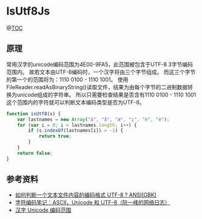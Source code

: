 # IsUtf8Js

@[TOC](判断中文文本是否为utf8编码类型的JavaScript实现)


## 原理

常用汉字的unicode编码范围为4E00-9FA5，此范围被包含于UTF-8 3字节编码范围内。
	故若文本由UTF-8编码时，一个汉字将由三个字节组成。
	而这三个字节的第一个的范围将为：1110 0100 - 1110 1001。
	使用FileReader.readAsBinaryString()读取文件，结果为由每个字节的二进制数据转换为unicode组成的字符串。
	所以只需要检查结果是否含有1110 0100 - 1110 1001这个范围内的字符就可以判断文本编码类型是否为UTF-8。
```javascript
function isUtf8(s) {
	var lastnames = new Array("ä", "å", "æ", "ç", "è", "é");
	for (var i = 0; i < lastnames.length; i++) {
		if (s.indexOf(lastnames[i]) > -1) {
			return true;
		}
	}
	return false;
}
```



## 参考资料

 - [如何判断一个文本文件内容的编码格式 UTF-8 ? ANSI(GBK)](https://blog.csdn.net/jiangqin115/article/details/42684017)
 - [字符编码笔记：ASCII，Unicode 和 UTF-8（阮一峰的网络日志）](http://www.ruanyifeng.com/blog/2007/10/ascii_unicode_and_utf-8.html)
 - [汉字 Unicode 编码范围](https://www.qqxiuzi.cn/zh/hanzi-unicode-bianma.php)

